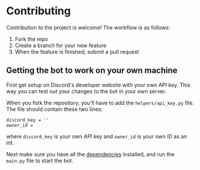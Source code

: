 # Contributing

Contribution to the project is welcome! The workflow is as follows:
1. Fork the repo
2. Create a branch for your new feature
3. When the feature is finished, submit a pull request

## Getting the bot to work on your own machine

First get setup on Discord's developer website with your own API key. This way you can test out your changes to the bot in your own server.

When you fork the repository, you'll have to add the `helpers/api_key.py` file. The file should contain these two lines:

```
discord_key = ''
owner_id =
```

where `discord_key` is your own API key and `owner_id` is your own ID as an int.

Next make sure you have all the [dependencies](https://github.com/zedchance/blues_bot.py/wiki/Dependencies) installed, and run the `main.py` file to start the bot.
